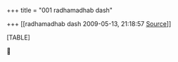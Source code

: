 +++
title = "001 radhamadhab dash"

+++
[[radhamadhab dash	2009-05-13, 21:18:57 [Source](https://groups.google.com/g/bvparishat/c/RThtoaKgCxs)]]



[TABLE]



